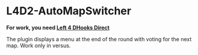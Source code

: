 # L4D2-AutoMapSwitcher

**For work, you need [Left 4 DHooks Direct](https://forums.alliedmods.net/showthread.php?t=321696)**


The plugin displays a menu at the end of the round with voting for the next map.
Work only in versus.

